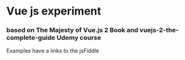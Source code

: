 # Vue js experiment
### based on The Majesty of Vue.js 2 Book and  vuejs-2-the-complete-guide Udemy course
Examples have a links to the jsFiddle


